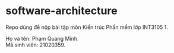 # software-architecture

Repo dùng để nộp bài tập môn Kiến trúc Phần mềm lớp INT3105 1.

Họ và tên: Phạm Quang Minh.<br>Mã sinh viên: 21020359.
